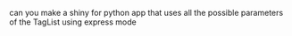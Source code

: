 can you make a shiny for python app that uses all the possible parameters of the TagList using express mode
